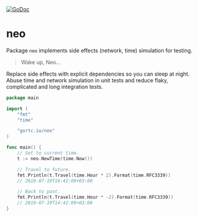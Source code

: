 [![GoDoc](https://godoc.org/github.com/gortc/neo?status.svg)](https://godoc.org/github.com/gortc/neo)

# neo

Package `neo` implements side effects (network, time) simulation for testing.

> Wake up, Neo...

Replace side effects with explicit dependencies so you can sleep at
night. Abuse time and network simulation in unit tests and reduce flaky,
complicated and long integration tests.

```go
package main

import (
	"fmt"
	"time"

	"gortc.io/neo"
)

func main() {
	// Set to current time.
	t := neo.NewTime(time.Now())

	// Travel to future.
	fmt.Println(t.Travel(time.Hour * 2).Format(time.RFC3339))
	// 2019-07-19T16:42:09+03:00

	// Back to past.
	fmt.Println(t.Travel(time.Hour * -2).Format(time.RFC3339))
	// 2019-07-19T14:42:09+03:00
}
```